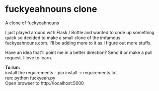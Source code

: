 fuckyeahnouns clone
==================

A clone of fuckyeahnouns

I just played around with Flask / Bottle and wanted to code up something quick so decided to make a small clone of the imfamous fuckyeahnouns.com. I'll be adding more to it as I figure out more stuffs.

Have an idea that'll point me in a better direction? Send it or make a pull request. I love to learn.

<strong>To run:</strong><br />
install the requirements - pip install -r requirements.txt<br />
run: python fuckyeah.py<br />
Open browser to http://localhost:5000
